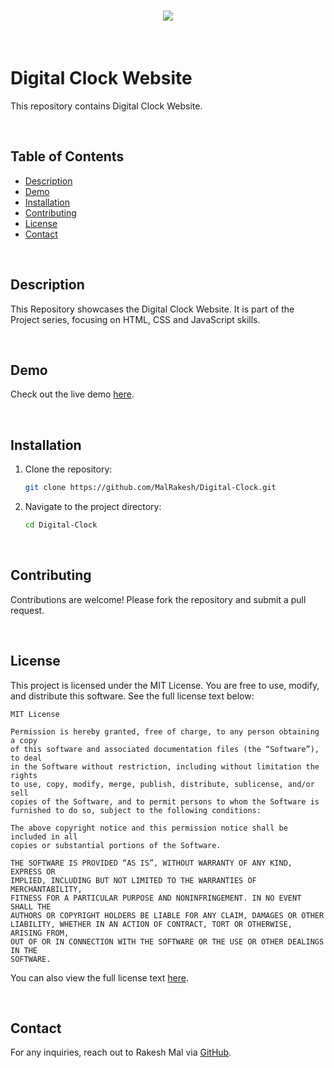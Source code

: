 <h1 align="center">
    <img src="https://readme-typing-svg.herokuapp.com/?font=Righteous&size=40&center=true&vCenter=true&width=500&height=70&color=B0B0B0&duration=4000&lines=🙏🏻+WELCOME+🙏🏻" />
</h1>

<br>

# Digital Clock Website

This repository contains Digital Clock Website.

<br>

## Table of Contents

- [Description](#description)
- [Demo](#demo)
- [Installation](#installation)
- [Contributing](#contributing)
- [License](#license)
- [Contact](#contact)

<br>

## Description

This Repository showcases the Digital Clock Website. It is part of the Project series, focusing on HTML, CSS and JavaScript skills.

<br>

## Demo

Check out the live demo [here](https://digital-clock-website-ashen.vercel.app/).

<br> 

## Installation

1. Clone the repository:
   ```sh
   git clone https://github.com/MalRakesh/Digital-Clock.git
   ```
2. Navigate to the project directory:
   ```sh
   cd Digital-Clock
   ```

 <br>

## Contributing

Contributions are welcome! Please fork the repository and submit a pull request.

<br> 

## License

This project is licensed under the MIT License. You are free to use, modify, and distribute this software. See the full license text below:

```
MIT License

Permission is hereby granted, free of charge, to any person obtaining a copy
of this software and associated documentation files (the “Software”), to deal
in the Software without restriction, including without limitation the rights
to use, copy, modify, merge, publish, distribute, sublicense, and/or sell
copies of the Software, and to permit persons to whom the Software is
furnished to do so, subject to the following conditions:

The above copyright notice and this permission notice shall be included in all
copies or substantial portions of the Software.

THE SOFTWARE IS PROVIDED “AS IS”, WITHOUT WARRANTY OF ANY KIND, EXPRESS OR
IMPLIED, INCLUDING BUT NOT LIMITED TO THE WARRANTIES OF MERCHANTABILITY,
FITNESS FOR A PARTICULAR PURPOSE AND NONINFRINGEMENT. IN NO EVENT SHALL THE
AUTHORS OR COPYRIGHT HOLDERS BE LIABLE FOR ANY CLAIM, DAMAGES OR OTHER
LIABILITY, WHETHER IN AN ACTION OF CONTRACT, TORT OR OTHERWISE, ARISING FROM,
OUT OF OR IN CONNECTION WITH THE SOFTWARE OR THE USE OR OTHER DEALINGS IN THE
SOFTWARE.
```

You can also view the full license text [here](https://opensource.org/licenses/MIT).

<br> 

## Contact

For any inquiries, reach out to Rakesh Mal via [GitHub](https://github.com/MalRakesh).
